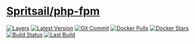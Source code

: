 [hub]: https://hub.docker.com/r/spritsail/php-fpm
[git]: https://github.com/spritsail/php-fpm
[drone]: https://drone.spritsail.io/spritsail/php-fpm
[mbdg]: https://microbadger.com/images/spritsail/php-fpm

# [Spritsail/php-fpm][hub]

[![Layers](https://api.spritsail.io/badge/image/spritsail/php-fpm.svg)][mbdg]
[![Latest Version](https://api.spritsail.io/badge/version/spritsail/php-fpm.svg)][hub]
[![Git Commit](https://images.microbadger.com/badges/commit/spritsail/php-fpm.svg)][git]
[![Docker Pulls](https://api.spritsail.io/badge/pulls/spritsail/php-fpm.svg)][hub]
[![Docker Stars](https://api.spritsail.io/badge/stars/spritsail/php-fpm.svg)][hub]
[![Build Status](https://drone.spritsail.io/api/badges/spritsail/php-fpm/status.svg)][drone]
[![Last Build](https://api.spritsail.io/badge/lastbuild/spritsail/php-fpm.svg)][hub]

